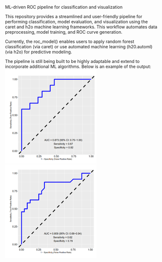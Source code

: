 ML-driven ROC pipeline for classification and visualization

This repository provides a streamlined and user-friendly pipeline for performing classification, model evaluation, and visualization using the caret and h2o machine learning frameworks. This workflow automates data preprocessing, model training, and ROC curve generation.

Currently, the roc_model() enables users to apply random forest classification (via caret) or use automated machine learning (h20.automl) (via h2o) for predictive modeling. 

The pipeline is still being built to be highly adaptable and extend to incorporate additional ML algorithms. 
Below is an example of the output:
<img src="ROC_RNA_rf.png" alt="Example 1" width="300">
<img src="ROC_DNA_rf.png" alt="Example 2" width="300">
